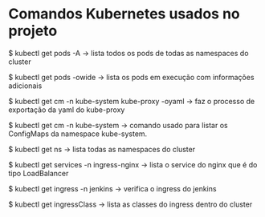 # Comandos Kubernetes usados no projeto

$ kubectl get pods -A -> lista todos os pods de todas as namespaces do cluster

$ kubectl get pods -owide -> lista os pods em execução com informações adicionais

$ kubectl get cm -n kube-system kube-proxy -oyaml -> faz o processo de exportação da yaml do kube-proxy

$ kubectl get cm -n kube-system -> comando usado para listar os ConfigMaps da namespace kube-system. 

$ kubectl get ns -> lista todas as namespaces do cluster

$ kubectl get services -n ingress-nginx -> lista o service do nginx que é do tipo LoadBalancer

$ kubectl get ingress -n jenkins -> verifica o ingress do jenkins

$ kubectl get ingressClass -> lista as classes do ingress dentro do cluster